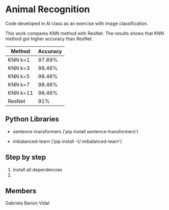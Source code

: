 # Animal Recognition

Code developed in AI class as an exercise with image classification.

This work compares KNN method with ResNet. The results shows that KNN method got higher accuracy than ResNet.

| Method | Accuracy |
| ------ | -------- |
| KNN k=1 | 97.69% |
| KNN k=3 | 98.46% |
| KNN k=5 | 98.46% |
| KNN k=7 | 98.46% |
| KNN k=11 | 98.46% |
| ResNet | 91% |

## Python Libraries
*   sentence-transformers ('pip install sentence-transformers')

*   imbalanced-learn ('pip install -U imbalanced-learn')

## Step by step
1. Install all dependencies
2. 


## Members
Gabriela Barion Vidal